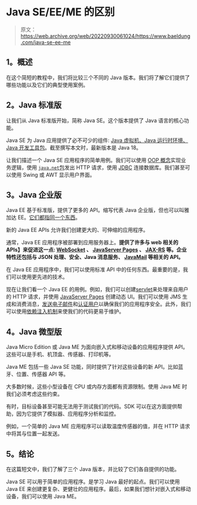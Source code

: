 # Java SE/EE/ME 的区别

> 原文：<https://web.archive.org/web/20220930061024/https://www.baeldung.com/java-se-ee-me>

## 1。概述

在这个简短的教程中，我们将比较三个不同的 Java 版本。我们将了解它们提供了哪些功能以及它们的典型使用案例。

## 2。Java 标准版

让我们从 Java 标准版开始，简称 Java SE。这个版本提供了 Java 语言的核心功能。

Java SE 为 Java 应用提供了必不可少的组件: [Java 虚拟机、Java 运行时环境、Java 开发工具包](/web/20221128044152/https://www.baeldung.com/jvm-vs-jre-vs-jdk)。截至撰写本文时，最新版本是 Java 18。

让我们描述一个 Java SE 应用程序的简单用例。我们可以使用 [OOP 概念](/web/20221128044152/https://www.baeldung.com/java-oop)实现业务逻辑，使用 [`java.net`包](/web/20221128044152/https://www.baeldung.com/java-9-http-client)发出 HTTP 请求，使用 [JDBC](/web/20221128044152/https://www.baeldung.com/java-jdbc) 连接数据库。我们甚至可以使用 Swing 或 AWT 显示用户界面。

## 3。Java 企业版

Java EE 基于标准版，提供了更多的 API。缩写代表 Java 企业版，但也可以叫雅加达 EE。[它们都指同一个东西](/web/20221128044152/https://www.baeldung.com/java-enterprise-evolution)。

新的 Java EE APIs 允许我们创建更大的、可伸缩的应用程序。

通常，Java EE 应用程序被部署到应用服务器上。**提供了许多与 web 相关的 APIs】来促进这一点: [WebSocket](/web/20221128044152/https://www.baeldung.com/java-websockets) 、 [JavaServer Pages](/web/20221128044152/https://www.baeldung.com/jsp) 、 [JAX-RS](/web/20221128044152/https://www.baeldung.com/jax-rs-spec-and-implementations#inclusion-in-java-ee) 等。企业特性还包括与 JSON 处理、安全、Java 消息服务、 [JavaMail](/web/20221128044152/https://www.baeldung.com/java-email) 等相关的 API。**

在 Java EE 应用程序中，我们可以使用标准 API 中的任何东西。最重要的是，我们可以使用更先进的技术。

现在让我们看一个 Java EE 的用例。例如，我们可以创建[servlet](/web/20221128044152/https://www.baeldung.com/intro-to-servlets)来处理来自用户的 HTTP 请求，并使用 [JavaServer Pages](/web/20221128044152/https://www.baeldung.com/jsp) 创建动态 UI。我们可以使用 JMS 生成和消费消息，[发送电子邮件](/web/20221128044152/https://www.baeldung.com/java-email)和[认证用户](/web/20221128044152/https://www.baeldung.com/java-ee-8-security)以确保我们的应用程序安全。此外，我们可以使用[依赖注入机制](/web/20221128044152/https://www.baeldung.com/java-ee-cdi)来使我们的代码更易于维护。

## 4。Java 微型版

Java Micro Edition 或 Java ME 为面向嵌入式和移动设备的应用程序提供 API。这些可以是手机、机顶盒、传感器、打印机等。

Java ME 包括一些 Java SE 功能，同时提供了针对这些设备的新 API。比如蓝牙、位置、传感器 API 等。

大多数时候，这些小型设备在 CPU 或内存方面都有资源限制。使用 Java ME 时我们必须考虑这些约束。

有时，目标设备甚至可能无法用于测试我们的代码。SDK 可以在这方面提供帮助，因为它提供了模拟器、应用程序分析和监控。

例如，一个简单的 Java ME 应用程序可以读取温度传感器的值，并在 HTTP 请求中将其与位置一起发送。

## 5。结论

在这篇短文中，我们了解了三个 Java 版本，并比较了它们各自提供的功能。

Java SE 可以用于简单的应用程序。是学习 Java 最好的起点。我们可以使用 Java EE 来创建更复杂、更健壮的应用程序。最后，如果我们想针对嵌入式和移动设备，我们可以使用 Java ME。
